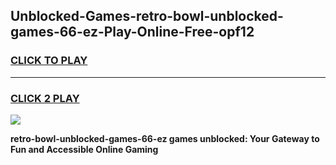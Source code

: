 
## Unblocked-Games-retro-bowl-unblocked-games-66-ez-Play-Online-Free-opf12
<h3>
<a href="https://premium76.site?title=retro-bowl-unblocked-games-66-ez&ref=26A">CLICK TO PLAY</a></h3>
<hr>

<h3>
<a href="https://premium76.site?title=retro-bowl-unblocked-games-66-ez&ref=26A">CLICK 2 PLAY</a>
  
</h3>

<a href="https://premium76.site?title=retro-bowl-unblocked-games-66-ez&ref=26A"><img src="https://clearcache.store/games.png"></a>


**retro-bowl-unblocked-games-66-ez games unblocked: Your Gateway to Fun and Accessible Online Gaming**
